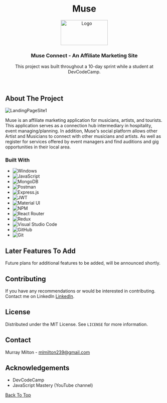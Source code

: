<h1 align="center">Muse</h1>
<p id="top" align="center">
  <a href="https://github.com/BA-CalderonMorales/Construction-Ecommerce-Frontend">
    <img src="https://user-images.githubusercontent.com/84526474/134690254-83fd944e-72e5-400f-ab68-1effd3d7f8f1.png" alt="Logo" width="150" height="80">
  </a>
  
  <h3 align="center">Muse Connect - An Affiliate Marketing Site </h3>

  <p align="center">
    This project was built throughout a 10-day sprint while a student at DevCodeCamp.
    <br />
   <!-- *********** -->
    <br />
    <br />




<!-- ABOUT THE PROJECT -->
## About The Project



![LandingPageSite1](https://user-images.githubusercontent.com/84526474/134690254-83fd944e-72e5-400f-ab68-1effd3d7f8f1.png)


<p>
Muse is an affiliate marketing application for musicians, artists, and tourists. This application serves as a connection hub intermediary in hospitality, event managing/planning. In addition, Muse's social platform allows other Artist and Musicians to connect with other musicians and artists. As well as register for services offered by event managers and find auditions and gig opportunities in their local area.
</p>






### Built With
<div id="built-with"></div>

* ![Windows](https://img.shields.io/badge/Windows-0078D6?style=for-the-badge&logo=windows&logoColor=white)
* ![JavaScript](https://img.shields.io/badge/javascript-%23323330.svg?style=for-the-badge&logo=javascript&logoColor=%23F7DF1E)
* ![MongoDB](https://img.shields.io/badge/MongoDB-%234ea94b.svg?style=for-the-badge&logo=mongodb&logoColor=white)
* ![Postman](https://img.shields.io/badge/Postman-FF6C37?style=for-the-badge&logo=postman&logoColor=white)
* ![Express.js](https://img.shields.io/badge/express.js-%23404d59.svg?style=for-the-badge&logo=express&logoColor=%2361DAFB)
* ![JWT](https://img.shields.io/badge/JWT-black?style=for-the-badge&logo=JSON%20web%20tokens)
* ![Material UI](https://img.shields.io/badge/materialui-%230081CB.svg?style=for-the-badge&logo=material-ui&logoColor=white)
* ![NPM](https://img.shields.io/badge/NPM-%23000000.svg?style=for-the-badge&logo=npm&logoColor=white)
* ![React Router](https://img.shields.io/badge/React_Router-CA4245?style=for-the-badge&logo=react-router&logoColor=white)
* ![Redux](https://img.shields.io/badge/redux-%23593d88.svg?style=for-the-badge&logo=redux&logoColor=white)
* ![Visual Studio Code](https://img.shields.io/badge/Visual%20Studio%20Code-0078d7.svg?style=for-the-badge&logo=visual-studio-code&logoColor=white)
* ![GitHub](https://img.shields.io/badge/github-%23121011.svg?style=for-the-badge&logo=github&logoColor=white)
* ![Git](https://img.shields.io/badge/git-%23F05033.svg?style=for-the-badge&logo=git&logoColor=white)






<!-- ROADMAP -->
## Later Features To Add
Future plans for additional features to be added, will be announced shortly.



<!-- CONTRIBUTING -->
## Contributing

If you have any recommendations or would be interested in contributing. Contact me on LinkedIn <a href="https://www.linkedin.com/in/murray-milton/">LinkedIn</a>.

<!-- LICENSE -->
## License

Distributed under the MIT License. See `LICENSE` for more information.



<!-- CONTACT -->
## Contact

Murray Milton -  mlmilton239@gmail.com



<!-- ACKNOWLEDGEMENTS -->
## Acknowledgements

* DevCodeCamp
* JavaScript Mastery (YouTube channel)

<a href="#top">Back To Top</a>


